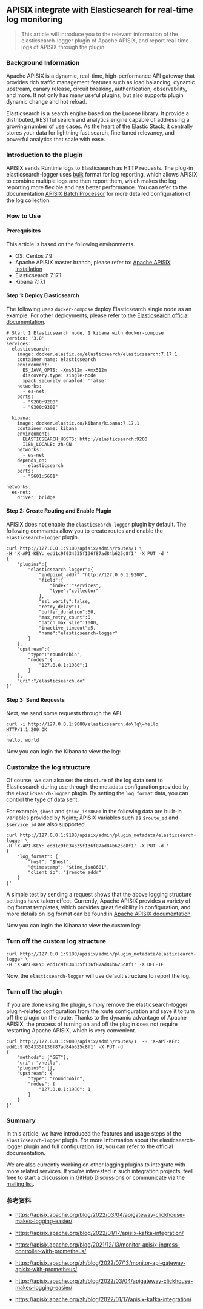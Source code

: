 ## APISIX integrate with Elasticsearch for real-time log monitoring

> This article will introduce you to the relevant information of the elasticsearch-logger plugin of Apache APISIX, and report real-time logs of APISIX through the plugin.

### Background Information

Apache APISIX is a dynamic, real-time, high-performance API gateway that provides rich traffic management features such as load balancing, dynamic upstream, canary release, circuit breaking, authentication, observability, and more. It not only has many useful plugins, but also supports plugin dynamic change and hot reload.

Elasticsearch is a search engine based on the Lucene library. It provide a distributed, RESTful search and analytics engine capable of addressing a growing number of use cases. As the heart of the Elastic Stack, it centrally stores your data for lightning fast search, fine‑tuned relevancy, and powerful analytics that scale with ease.

### Introduction to the plugin

APISIX sends Runtime logs to Elasticsearch as HTTP requests. The plug-in elasticsearch-logger uses [bulk](https://www.elastic.co/guide/en/elasticsearch/reference/current/docs-bulk.html#docs-bulk) format for log reporting, which allows APISIX to combine multiple logs and then report them, which makes the log reporting more flexible and has better performance. You can refer to the documentation [APISIX Batch Processor](https://apisix.apache.org/zh/docs/apisix/batch-processor/) for more detailed configuration of the log collection.

### How to Use

#### Prerequisites

This article is based on the following environments.

- OS: Centos 7.9
- Apache APISIX master branch, please refer to: [Apache APISIX Installation](https://apisix.apache.org/docs/apisix/installation-guide/)
- Elasticsearch 7.17.1
- Kibana 7.17.1

#### Step 1: Deploy Elasticsearch

The following uses `docker-compose` deploy Elasticsearch single node as an example. For other deployments, please refer to the [Elasticsearch official documentation](https://www.elastic.co/downloads/elasticsearch).

```shell
# Start 1 Elasticsearch node, 1 kibana with docker-compose
version: '3.8'
services:
  elasticsearch:
    image: docker.elastic.co/elasticsearch/elasticsearch:7.17.1
    container_name: elasticsearch
    environment:
      ES_JAVA_OPTS: -Xms512m -Xmx512m
      discovery.type: single-node
      xpack.security.enabled: 'false'
    networks:
      - es-net
    ports:
      - "9200:9200"
      - "9300:9300"

  kibana:
    image: docker.elastic.co/kibana/kibana:7.17.1
    container_name: kibana
    environment:
      ELASTICSEARCH_HOSTS: http://elasticsearch:9200
      I18N_LOCALE: zh-CN
    networks:
      - es-net
    depends_on:
      - elasticsearch
    ports:
      - "5601:5601"

networks:
  es-net:
    driver: bridge
```

#### Step 2: Create Routing and Enable Plugin

APISIX does not enable the `elasticsearch-logger` plugin by default. The following commands allow you to create routes and enable the `elasticsearch-logger` plugin.

```
curl http://127.0.0.1:9180/apisix/admin/routes/1 \
-H 'X-API-KEY: edd1c9f034335f136f87ad84b625c8f1' -X PUT -d '
{
    "plugins":{
        "elasticsearch-logger":{
            "endpoint_addr":"http://127.0.0.1:9200",
            "field":{
                "index":"services",
                "type":"collector"
            },
            "ssl_verify":false,
            "retry_delay":1,
            "buffer_duration":60,
            "max_retry_count":0,
            "batch_max_size":1000,
            "inactive_timeout":5,
            "name":"elasticsearch-logger"
        }
    },
    "upstream":{
        "type":"roundrobin",
        "nodes":{
            "127.0.0.1:1980":1
        }
    },
    "uri":"/elasticsearch.do"
}'
```

#### Step 3: Send Requests

Next, we send some requests through the API.

```shell
curl -i http://127.0.0.1:9080/elasticsearch.do\?q\=hello
HTTP/1.1 200 OK
...
hello, world
```

Now you can login the Kibana to view the log:

### Customize the log structure

Of course, we can also set the structure of the log data sent to Elasticsearch during use through the metadata configuration provided by the `elasticsearch-logger` plugin. By setting the `log_format` data, you can control the type of data sent.

For example, `$host` and `$time_iso8601` in the following data are built-in variables provided by Nginx; APISIX variables such as `$route_id` and `$service_id` are also supported.

```shell
curl http://127.0.0.1:9180/apisix/admin/plugin_metadata/elasticsearch-logger \
-H 'X-API-KEY: edd1c9f034335f136f87ad84b625c8f1' -X PUT -d '
{
    "log_format": {
        "host": "$host",
        "@timestamp": "$time_iso8601",
        "client_ip": "$remote_addr"
    }
}'
```

A simple test by sending a request shows that the above logging structure settings have taken effect. Currently, Apache APISIX provides a variety of log format templates, which provides great flexibility in configuration, and more details on log format can be found in [Apache APISIX documentation](https://apisix.apache.org/docs/apisix/plugins/kafka-logger#metadata).

Now you can login the Kibana to view the custom log:



### Turn off the custom log structure

```shell
curl http://127.0.0.1:9180/apisix/admin/plugin_metadata/elasticsearch-logger \
-H 'X-API-KEY: edd1c9f034335f136f87ad84b625c8f1' -X DELETE
```

Now, the `elasticsearch-logger` will use default structure to report the log.

### Turn off the plugin

If you are done using the plugin, simply remove the elasticsearch-logger plugin-related configuration from the route configuration and save it to turn off the plugin on the route. Thanks to the dynamic advantage of Apache APISIX, the process of turning on and off the plugin does not require restarting Apache APISIX, which is very convenient.

```shell
curl http://127.0.0.1:9080/apisix/admin/routes/1  -H 'X-API-KEY: edd1c9f034335f136f87ad84b625c8f1' -X PUT -d '
{
    "methods": ["GET"],
    "uri": "/hello",
    "plugins": {},
    "upstream": {
        "type": "roundrobin",
        "nodes": {
            "127.0.0.1:1980": 1
        }
    }
}'
```

### Summary

In this article, we have introduced the features and usage steps of the `elasticsearch-logger` plugin. For more information about the elasticsearch-logger plugin and full configuration list, you can refer to the official documentation.

We are also currently working on other logging plugins to integrate with more related services. If you're interested in such integration projects, feel free to start a discussion in [GitHub Discussions](https://github.com/apache/apisix/discussions) or communicate via the [mailing list](https://apisix.apache.org/zh/docs/general/join).



### 参考资料

- https://apisix.apache.org/blog/2022/03/04/apigateway-clickhouse-makes-logging-easier/
- https://apisix.apache.org/blog/2022/01/17/apisix-kafka-integration/
- https://apisix.apache.org/blog/2021/12/13/monitor-apisix-ingress-controller-with-prometheus/

- https://apisix.apache.org/zh/blog/2022/07/13/monitor-api-gateway-apisix-with-prometheus/
- https://apisix.apache.org/zh/blog/2022/03/04/apigateway-clickhouse-makes-logging-easier/
- https://apisix.apache.org/zh/blog/2022/01/17/apisix-kafka-integration/